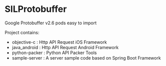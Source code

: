 # SILProtobuffer

Google Protobuffer v2.6 pods easy to import

Project contains:
* objective-c : Http API Request iOS Framework
* java_android : Http API Request Android Framework
* python-packer : Python API Packer Tools
* sample-server : A server sample code based on Spring Boot Framework





